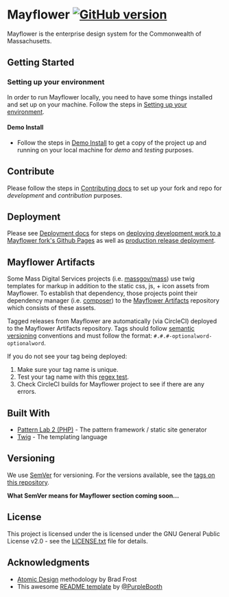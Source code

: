 # Mayflower [![GitHub version](https://badge.fury.io/gh/massgov%2Fmayflower.svg)](https://badge.fury.io/gh/massgov%2Fmayflower)
Mayflower is the enterprise design system for the Commonwealth of Massachusetts.

## Getting Started

### Setting up your environment

In order to run Mayflower locally, you need to have some things installed and set up on your machine.  Follow the steps in [Setting up your environment](/docs/setting-up-environment.md).

#### Demo Install
- Follow the steps in [Demo Install](/docs/demo-install.md) to get a copy of the project up and running on your local machine for *demo* and *testing* purposes. 

## Contribute

Please follow the steps in [Contributing docs](https://github.com/massgov/mayflower/blob/master/.github/CONTRIBUTING.md) to set up your fork and repo for *development* and *contribution* purposes.

## Deployment

Please see [Deployment docs](https://github.com/massgov/mayflower/blob/master/docs/deploy.md) for steps on [deploying development work to a Mayflower fork's Github Pages](https://github.com/massgov/mayflower/blob/master/docs/deploy.md#developer-deployment) as well as [production release deployment](https://github.com/massgov/mayflower/blob/master/docs/deploy.md#release-deployment).

## Mayflower Artifacts
Some Mass Digital Services projects (i.e. [massgov/mass](https://github.com/massgov/mass)) use twig templates for markup in addition to the static css, js, + icon assets from Mayflower.  To establish that dependency, those projects point their dependency manager (i.e. [composer](https://getcomposer.org/doc/00-intro.md)) to the [Mayflower Artifacts](https://github.com/palantirnet/mayflower-artifacts) repository which consists of these assets.

Tagged releases from Mayflower are automatically (via CircleCI) deployed to the Mayflower Artifacts repository. Tags should follow [semantic versioning](https://github.com/sindresorhus/semver-regex) conventions and must follow the format: `#.#.#-optionalword-optionalword`.  

If you do not see your tag being deployed:
1. Make sure your tag name is unique.
1. Test your tag name with this [regex test](https://regex101.com/r/UJGppF/2).
1. Check CircleCI builds for Mayflower project to see if there are any errors.

## Built With

* [Pattern Lab 2 (PHP)](http://patternlab.io/docs/index.html) - The pattern framework / static site generator
* [Twig](https://twig.sensiolabs.org/) - The templating language

## Versioning

We use [SemVer](http://semver.org/) for versioning. For the versions available, see the [tags on this repository](https://github.com/massgov/mayflower/tags).

**What SemVer means for Mayflower section coming soon...**

## License

This project is licensed under the is licensed under the GNU General Public License v2.0 - see the [LICENSE.txt](https://github.com/massgov/mayflower/blob/master/LICENSE.txt) file for details.

## Acknowledgments

* [Atomic Design](http://atomicdesign.bradfrost.com/chapter-2/) methodology by Brad Frost
* This awesome [README template](https://gist.github.com/PurpleBooth/109311bb0361f32d87a2) by [@PurpleBooth](https://gist.github.com/PurpleBooth)
